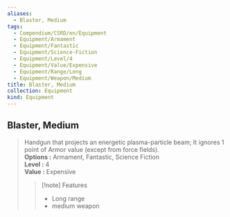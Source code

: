 ```yaml
---
aliases:
  - Blaster, Medium
tags:
  - Compendium/CSRD/en/Equipment
  - Equipment/Armament
  - Equipment/Fantastic
  - Equipment/Science-Fiction
  - Equipment/Level/4
  - Equipment/Value/Expensive
  - Equipment/Range/Long
  - Equipment/Weapon/Medium
title: Blaster, Medium
collection: Equipment
kind: Equipment
---
```

## Blaster, Medium  
  
>Handgun that projects an energetic plasma-particle beam; It ignores 1 point of Armor value (except from force fields).  
> **Options :** Armament, Fantastic, Science Fiction  
> **Level :** 4  
> **Value :** Expensive  
>>[!note] Features  
>> - Long range  
>> - medium weapon